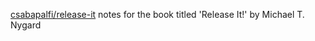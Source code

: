 
[csabapalfi/release-it](https://github.com/csabapalfi/release-it)
notes for the book titled 'Release It!' by Michael T. Nygard
